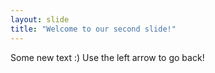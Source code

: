 ```yaml
---
layout: slide
title: "Welcome to our second slide!"
---
```

Some new text :)
Use the left arrow to go back!
